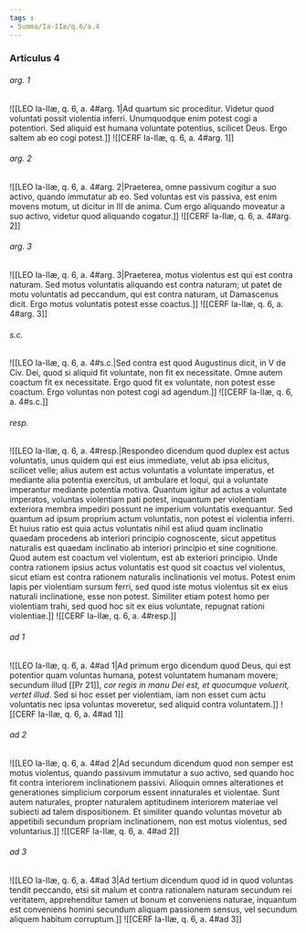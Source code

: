 ```yaml
---
tags : 
- Summa/Ia-IIæ/q.6/a.4
---
```


### Articulus 4

###### arg. 1
![[LEO Ia-IIæ, q. 6, a. 4#arg. 1|Ad quartum sic proceditur. Videtur quod voluntati possit violentia inferri. Unumquodque enim potest cogi a potentiori. Sed aliquid est humana voluntate potentius, scilicet Deus. Ergo saltem ab eo cogi potest.]]
![[CERF Ia-IIæ, q. 6, a. 4#arg. 1]]

###### arg. 2
![[LEO Ia-IIæ, q. 6, a. 4#arg. 2|Praeterea, omne passivum cogitur a suo activo, quando immutatur ab eo. Sed voluntas est vis passiva, est enim movens motum, ut dicitur in III de anima. Cum ergo aliquando moveatur a suo activo, videtur quod aliquando cogatur.]]
![[CERF Ia-IIæ, q. 6, a. 4#arg. 2]]

###### arg. 3
![[LEO Ia-IIæ, q. 6, a. 4#arg. 3|Praeterea, motus violentus est qui est contra naturam. Sed motus voluntatis aliquando est contra naturam; ut patet de motu voluntatis ad peccandum, qui est contra naturam, ut Damascenus dicit. Ergo motus voluntatis potest esse coactus.]]
![[CERF Ia-IIæ, q. 6, a. 4#arg. 3]]

###### s.c.
![[LEO Ia-IIæ, q. 6, a. 4#s.c.|Sed contra est quod Augustinus dicit, in V de Civ. Dei, quod si aliquid fit voluntate, non fit ex necessitate. Omne autem coactum fit ex necessitate. Ergo quod fit ex voluntate, non potest esse coactum. Ergo voluntas non potest cogi ad agendum.]]
![[CERF Ia-IIæ, q. 6, a. 4#s.c.]]

###### resp.
![[LEO Ia-IIæ, q. 6, a. 4#resp.|Respondeo dicendum quod duplex est actus voluntatis, unus quidem qui est eius immediate, velut ab ipsa elicitus, scilicet velle; alius autem est actus voluntatis a voluntate imperatus, et mediante alia potentia exercitus, ut ambulare et loqui, qui a voluntate imperantur mediante potentia motiva. Quantum igitur ad actus a voluntate imperatos, voluntas violentiam pati potest, inquantum per violentiam exteriora membra impediri possunt ne imperium voluntatis exequantur. Sed quantum ad ipsum proprium actum voluntatis, non potest ei violentia inferri. Et huius ratio est quia actus voluntatis nihil est aliud quam inclinatio quaedam procedens ab interiori principio cognoscente, sicut appetitus naturalis est quaedam inclinatio ab interiori principio et sine cognitione. Quod autem est coactum vel violentum, est ab exteriori principio. Unde contra rationem ipsius actus voluntatis est quod sit coactus vel violentus, sicut etiam est contra rationem naturalis inclinationis vel motus. Potest enim lapis per violentiam sursum ferri, sed quod iste motus violentus sit ex eius naturali inclinatione, esse non potest. Similiter etiam potest homo per violentiam trahi, sed quod hoc sit ex eius voluntate, repugnat rationi violentiae.]]
![[CERF Ia-IIæ, q. 6, a. 4#resp.]]

###### ad 1
![[LEO Ia-IIæ, q. 6, a. 4#ad 1|Ad primum ergo dicendum quod Deus, qui est potentior quam voluntas humana, potest voluntatem humanam movere; secundum illud [[Pr 21]], *cor regis in manu Dei est, et quocumque voluerit, vertet illud*. Sed si hoc esset per violentiam, iam non esset cum actu voluntatis nec ipsa voluntas moveretur, sed aliquid contra voluntatem.]]
![[CERF Ia-IIæ, q. 6, a. 4#ad 1]]

###### ad 2
![[LEO Ia-IIæ, q. 6, a. 4#ad 2|Ad secundum dicendum quod non semper est motus violentus, quando passivum immutatur a suo activo, sed quando hoc fit contra interiorem inclinationem passivi. Alioquin omnes alterationes et generationes simplicium corporum essent innaturales et violentae. Sunt autem naturales, propter naturalem aptitudinem interiorem materiae vel subiecti ad talem dispositionem. Et similiter quando voluntas movetur ab appetibili secundum propriam inclinationem, non est motus violentus, sed voluntarius.]]
![[CERF Ia-IIæ, q. 6, a. 4#ad 2]]

###### ad 3
![[LEO Ia-IIæ, q. 6, a. 4#ad 3|Ad tertium dicendum quod id in quod voluntas tendit peccando, etsi sit malum et contra rationalem naturam secundum rei veritatem, apprehenditur tamen ut bonum et conveniens naturae, inquantum est conveniens homini secundum aliquam passionem sensus, vel secundum aliquem habitum corruptum.]]
![[CERF Ia-IIæ, q. 6, a. 4#ad 3]]

